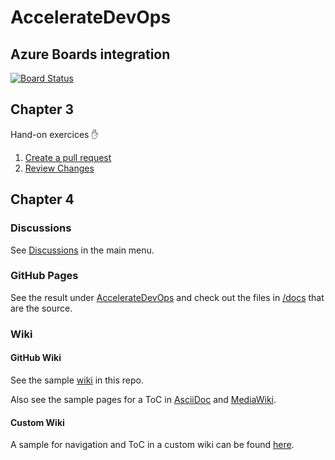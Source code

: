 # AccelerateDevOps

## Azure Boards integration

[![Board Status](https://dev.azure.com/wulfland/dc3f49e0-ea99-4a3a-b60c-772563921d52/e625f6c9-996b-4916-8e05-542c2cde028c/_apis/work/boardbadge/b675898f-85c1-4ee1-92b9-2f484b1256a0)](https://dev.azure.com/wulfland/dc3f49e0-ea99-4a3a-b60c-772563921d52/_boards/board/t/e625f6c9-996b-4916-8e05-542c2cde028c/Microsoft.RequirementCategory)

## Chapter 3

Hand-on exercices ✋

1. [Create a pull request](ch3_pull-request/Create-PullRequest.md)
2. [Review Changes](ch3_pull-request/Review-Changes.md)

## Chapter 4

### Discussions

See [Discussions](https://github.com/wulfland/AccelerateDevOps/discussions) in the main menu.

### GitHub Pages

See the result under [AccelerateDevOps](https://wulfland.github.io/AccelerateDevOps/) and check out the files in [/docs](docs) that are the source.

### Wiki

#### GitHub Wiki

See the sample [wiki](https://github.com/wulfland/AccelerateDevOps/wiki) in this repo.

Also see the sample pages for a ToC in [AsciiDoc](https://github.com/wulfland/AccelerateDevOps/wiki/AsciiDoc-ToC) and [MediaWiki](https://github.com/wulfland/AccelerateDevOps/wiki/MediaWiki-ToC).

#### Custom Wiki

A sample for navigation and ToC in a custom wiki can be found [here](ch4_customWiki/Home.md).
